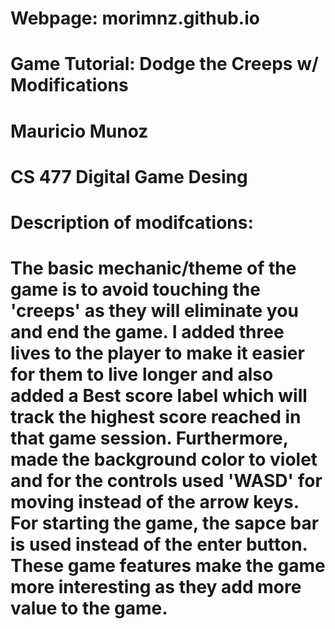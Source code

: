 # Webpage: morimnz.github.io
# Game Tutorial: Dodge the Creeps w/ Modifications
# Mauricio Munoz
# CS 477 Digital Game Desing
# Description of modifcations:
# The basic mechanic/theme of the game is to avoid touching the 'creeps' as they will eliminate you and end the game. I added three lives to the player to make it easier for them to live longer and also added a Best score label which will track the highest score reached in that game session. Furthermore, made the background color to violet and for the controls used 'WASD' for moving instead of the arrow keys. For starting the game, the sapce bar is used instead of the enter button. These game features make the game more interesting as they add more value to the game.